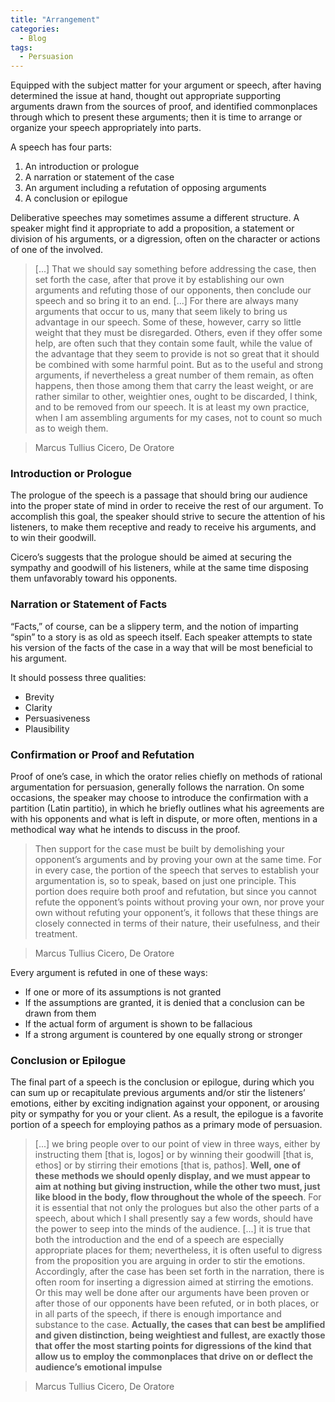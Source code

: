 ```yaml
---
title: "Arrangement"
categories:
  - Blog
tags:
  - Persuasion
---
```


Equipped with the subject matter for your argument or speech, after having determined the issue at hand, thought out appropriate supporting arguments drawn from the sources of proof, and identified commonplaces through which to present these arguments; then it is time to arrange or organize your speech appropriately into parts. 

A speech has four parts:
<ol><li>An introduction or prologue</li>
<li>A narration or statement of the case</li>
<li>An argument including a refutation of opposing arguments</li>
<li>A conclusion or epilogue</li></ol>

Deliberative speeches may sometimes assume a different structure. A speaker might find it appropriate to add a proposition, a statement or division of his arguments, or a digression, often on the character or actions of one of the involved.


> [...] That we should say something before addressing the case, then set forth the case, after that prove it by establishing our own arguments and refuting those of our opponents, then conclude our speech and so bring it to an end. [...] For there are always many arguments that occur to us, many that seem likely to bring us advantage in our speech. Some of these, however, carry so little weight that they must be disregarded. Others, even if they offer some help, are often such that they contain some fault, while the value of the advantage that they seem to provide is not so great that it should be combined with some harmful point. But as to the useful and strong arguments, if nevertheless a great number of them remain, as often happens, then those among them that carry the least weight, or are rather similar to other, weightier ones, ought to be discarded, I think, and to be removed from our speech. It is at least my own practice, when I am assembling arguments for my cases, not to count so much as to weigh them. 

> Marcus Tullius Cicero, De Oratore

<h3>Introduction or Prologue</h3>

The prologue of the speech is a passage that should bring our audience into the proper state of mind in order to receive the rest of our argument. To accomplish this goal, the speaker should strive to secure the attention of his listeners, to make them receptive and ready to receive his arguments, and to win their goodwill.

Cicero’s suggests that the prologue should be aimed at securing the sympathy and goodwill of his listeners, while at the same time disposing them unfavorably toward his opponents.

<h3>Narration or Statement of Facts</h3>

“Facts,” of course, can be a slippery term, and the notion of imparting “spin” to a story is as old as speech itself. Each speaker attempts to state his version of the facts of the case in a way that will be most beneficial to his argument. 

It should possess three qualities:
<ul><li>Brevity</li>
<li>Clarity</li>
<li>Persuasiveness</li>
<li>Plausibility</li></ul>

<h3>Confirmation or Proof and Refutation</h3>

Proof of one’s case, in which the orator relies chiefly on methods of rational argumentation for persuasion, generally follows the narration. On some occasions, the speaker may choose to introduce the confirmation with a partition (Latin partitio), in which he briefly outlines what his agreements are with his opponents and what is left in dispute, or more often, mentions in a methodical way what he intends to discuss in the proof. 

> Then support for the case must be built by demolishing your opponent’s arguments and by proving your own at the same time. For in every case, the portion of the speech that serves to establish your argumentation is, so to speak, based on just one principle. This portion does require both proof and refutation, but since you cannot refute the opponent’s points without proving your own, nor prove your own without refuting your opponent’s, it follows that these things are closely connected in terms of their nature, their usefulness, and their treatment.

> Marcus Tullius Cicero, De Oratore

Every argument is refuted in one of these ways:
<ul><li> If one or more of its assumptions is not granted</li>
<li>If the assumptions are granted, it is denied that a conclusion can be drawn from them</li>
<li>If the actual form of argument is shown to be fallacious</li>
<li>If a strong argument is countered by one equally strong or stronger</li></ul>

<h3>Conclusion or Epilogue</h3>

The final part of a speech is the conclusion or epilogue, during which you can sum up or recapitulate previous arguments and/or stir the listeners’ emotions, either by exciting indignation against your opponent, or arousing pity or sympathy for you or your client. As a result, the epilogue is a favorite portion of a speech for employing pathos as a primary mode of persuasion.


> [...] we bring people over to our point of view in three ways, either by instructing them [that is, logos] or by winning their goodwill [that is, ethos] or by stirring their emotions [that is, pathos]. <b>Well, one of these methods we should openly display, and we must appear to aim at nothing but giving instruction, while the other two must, just like blood in the body, flow throughout the whole of the speech</b>. For it is essential that not only the prologues but also the other parts of a speech, about which I shall presently say a few words, should have the power to seep into the  minds of the audience. [...] it is true that both the introduction and the end of a speech are especially appropriate places for them; nevertheless, it is often useful to digress from the proposition you are arguing in order to stir the emotions. Accordingly, after the case has been set forth in the narration, there is often room for inserting a digression aimed at stirring the emotions. Or this may well be done after our arguments have been proven or after those of our opponents have been refuted, or in both places, or in all parts of the speech, if there is enough importance and substance to the case. <b>Actually, the cases that can best be amplified and given distinction, being weightiest and fullest, are exactly those that offer the most starting points for digressions of the kind that allow us to employ the commonplaces that drive on or deflect the audience’s emotional impulse </b>

> Marcus Tullius Cicero, De Oratore

